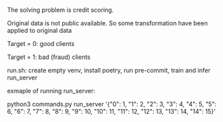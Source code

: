 The solving problem is credit scoring.

Original data is not public available.
So some transformation have been applied to original data

Target = 0: good clients

Target = 1: bad (fraud) clients

run.sh: 
    create empty venv, 
    install poetry, 
    run pre-commit,
    train and infer
    run_server


exmaple of running run_server:

python3 commands.py run_server '{"0": 1, "1": 2, "2": 3, "3": 4, "4": 5, "5": 6, "6": 7, "7": 8, "8": 9, "9": 10, "10": 11, "11": 12, "12": 13, "13": 14, "14": 15}'

